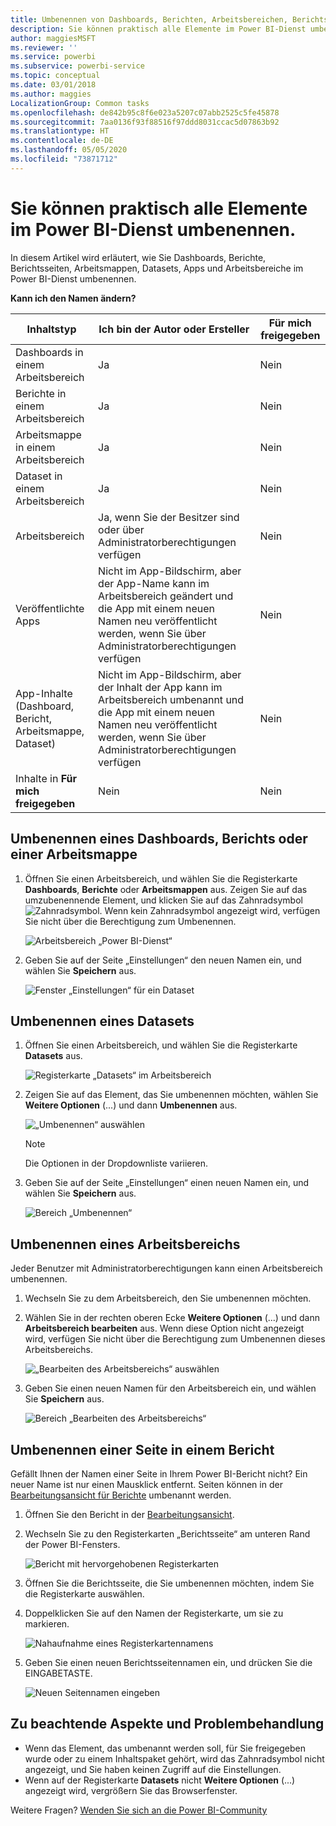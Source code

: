 ```yaml
---
title: Umbenennen von Dashboards, Berichten, Arbeitsbereichen, Berichtsseiten und Datasets
description: Sie können praktisch alle Elemente im Power BI-Dienst umbenennen.
author: maggiesMSFT
ms.reviewer: ''
ms.service: powerbi
ms.subservice: powerbi-service
ms.topic: conceptual
ms.date: 03/01/2018
ms.author: maggies
LocalizationGroup: Common tasks
ms.openlocfilehash: de842b95c8f6e023a5207c07abb2525c5fe45878
ms.sourcegitcommit: 7aa0136f93f88516f97ddd8031ccac5d07863b92
ms.translationtype: HT
ms.contentlocale: de-DE
ms.lasthandoff: 05/05/2020
ms.locfileid: "73871712"
---
```

# <a name="rename-almost-anything-in-power-bi-service"></a>Sie können praktisch alle Elemente im Power BI-Dienst umbenennen.
In diesem Artikel wird erläutert, wie Sie Dashboards, Berichte, Berichtsseiten, Arbeitsmappen, Datasets, Apps und Arbeitsbereiche im Power BI-Dienst umbenennen.

**Kann ich den Namen ändern?**

| Inhaltstyp | Ich bin der Autor oder Ersteller | Für mich freigegeben |
| --- | --- | --- |
| Dashboards in einem Arbeitsbereich |Ja |Nein |
| Berichte in einem Arbeitsbereich |Ja |Nein |
| Arbeitsmappe in einem Arbeitsbereich |Ja |Nein |
| Dataset in einem Arbeitsbereich |Ja |Nein |
| Arbeitsbereich |Ja, wenn Sie der Besitzer sind oder über Administratorberechtigungen verfügen |Nein |
| Veröffentlichte Apps |Nicht im App-Bildschirm, aber der App-Name kann im Arbeitsbereich geändert und die App mit einem neuen Namen neu veröffentlicht werden, wenn Sie über Administratorberechtigungen verfügen |Nein |
| App-Inhalte (Dashboard, Bericht, Arbeitsmappe, Dataset) |Nicht im App-Bildschirm, aber der Inhalt der App kann im Arbeitsbereich umbenannt und die App mit einem neuen Namen neu veröffentlicht werden, wenn Sie über Administratorberechtigungen verfügen |Nein |
| Inhalte in **Für mich freigegeben** |Nein |Nein |

## <a name="rename-a-dashboard-report-or-workbook"></a>Umbenennen eines Dashboards, Berichts oder einer Arbeitsmappe
1. Öffnen Sie einen Arbeitsbereich, und wählen Sie die Registerkarte **Dashboards**, **Berichte** oder **Arbeitsmappen** aus. Zeigen Sie auf das umzubenennende Element, und klicken Sie auf das Zahnradsymbol ![Zahnradsymbol](media/service-rename/powerbi-cog-icon.png). Wenn kein Zahnradsymbol angezeigt wird, verfügen Sie nicht über die Berechtigung zum Umbenennen.
   
   ![Arbeitsbereich „Power BI-Dienst“](media/service-rename/power-bi-workspace-dashboards.png)
2. Geben Sie auf der Seite „Einstellungen“ den neuen Namen ein, und wählen Sie **Speichern** aus.
   
   ![Fenster „Einstellungen“ für ein Dataset](media/service-rename/power-bi-rename-dashboard2.png)

## <a name="rename-a-dataset"></a>Umbenennen eines Datasets
1. Öffnen Sie einen Arbeitsbereich, und wählen Sie die Registerkarte **Datasets** aus.
   
   ![Registerkarte „Datasets“ im Arbeitsbereich](media/service-rename/power-bi-ellipses.png)
2. Zeigen Sie auf das Element, das Sie umbenennen möchten, wählen Sie **Weitere Optionen** (...) und dann **Umbenennen** aus.  
   
      ![„Umbenennen“ auswählen](media/service-rename/power-bi-rename-datasets.png)
   
   > [!NOTE]
   > Die Optionen in der Dropdownliste variieren.
   > 
   > 
3. Geben Sie auf der Seite „Einstellungen“ einen neuen Namen ein, und wählen Sie **Speichern** aus.
   
     ![Bereich „Umbenennen“](media/service-rename/power-bi-rename.png)

## <a name="rename-a-workspace"></a>Umbenennen eines Arbeitsbereichs
Jeder Benutzer mit Administratorberechtigungen kann einen Arbeitsbereich umbenennen.

1. Wechseln Sie zu dem Arbeitsbereich, den Sie umbenennen möchten.
2. Wählen Sie in der rechten oberen Ecke **Weitere Optionen** (...) und dann **Arbeitsbereich bearbeiten** aus. Wenn diese Option nicht angezeigt wird, verfügen Sie nicht über die Berechtigung zum Umbenennen dieses Arbeitsbereichs. 
   
    ![„Bearbeiten des Arbeitsbereichs“ auswählen](media/service-rename/power-bi-edit-workspace.png)
3. Geben Sie einen neuen Namen für den Arbeitsbereich ein, und wählen Sie **Speichern** aus.
   
   ![Bereich „Bearbeiten des Arbeitsbereichs“](media/service-rename/power-bi-workspace-rename.png)

## <a name="rename-a-page-in-a-report"></a>Umbenennen einer Seite in einem Bericht
Gefällt Ihnen der Namen einer Seite in Ihrem Power BI-Bericht nicht?  Ein neuer Name ist nur einen Mausklick entfernt. Seiten können in der [Bearbeitungsansicht für Berichte](service-interact-with-a-report-in-editing-view.md) umbenannt werden.

1. Öffnen Sie den Bericht in der [Bearbeitungsansicht](consumer/end-user-reading-view.md).
2. Wechseln Sie zu den Registerkarten „Berichtsseite“ am unteren Rand der Power BI-Fensters.
   
    ![Bericht mit hervorgehobenen Registerkarten](media/service-rename/report-page-tabs-new.png)
3. Öffnen Sie die Berichtsseite, die Sie umbenennen möchten, indem Sie die Registerkarte auswählen.
4. Doppelklicken Sie auf den Namen der Registerkarte, um sie zu markieren.  
   
    ![Nahaufnahme eines Registerkartennamens](media/service-rename/hilite-tab.png)
5. Geben Sie einen neuen Berichtsseitennamen ein, und drücken Sie die EINGABETASTE.
   
    ![Neuen Seitennamen eingeben](media/service-rename/new-name.png)

## <a name="considerations-and-troubleshooting"></a>Zu beachtende Aspekte und Problembehandlung
* Wenn das Element, das umbenannt werden soll, für Sie freigegeben wurde oder zu einem Inhaltspaket gehört, wird das Zahnradsymbol nicht angezeigt, und Sie haben keinen Zugriff auf die Einstellungen.
* Wenn auf der Registerkarte **Datasets** nicht **Weitere Optionen** (...) angezeigt wird, vergrößern Sie das Browserfenster.

Weitere Fragen? [Wenden Sie sich an die Power BI-Community](https://community.powerbi.com/)


